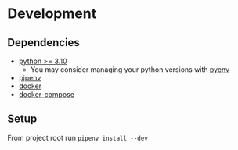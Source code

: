 # Development



## Dependencies

- [python >= 3.10](https://www.python.org/downloads/)
    - You may consider managing your python versions with [pyenv](https://github.com/pyenv/pyenv)
- [pipenv](https://pipenv-fork.readthedocs.io/en/latest/install.html)
- [docker](https://docs.docker.com/get-docker/)
- [docker-compose](https://docs.docker.com/compose/install/)

## Setup

From project root run `pipenv install --dev`